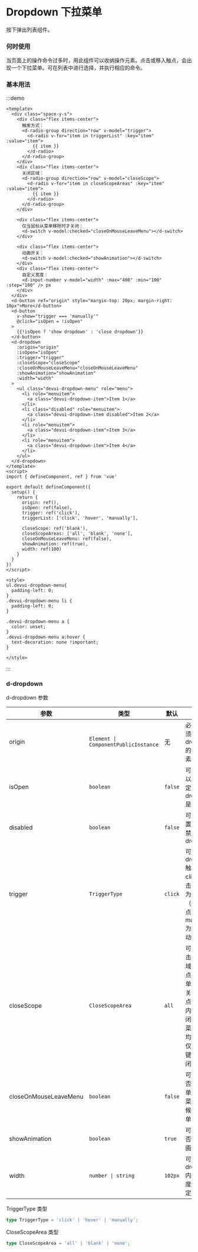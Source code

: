 # Dropdown 下拉菜单
按下弹出列表组件。

### 何时使用
当页面上的操作命令过多时，用此组件可以收纳操作元素。点击或移入触点，会出现一个下拉菜单。可在列表中进行选择，并执行相应的命令。



### 基本用法

:::demo

```vue
<template>
  <div class="space-y-s">
    <div class="flex items-center">
      触发方式：
      <d-radio-group direction="row" v-model="trigger">
        <d-radio v-for="item in triggerList" :key="item" :value="item">
          {{ item }}
        </d-radio>
      </d-radio-group>
    </div>
    <div class="flex items-center">
      关闭区域： 
      <d-radio-group direction="row" v-model="closeScope">
        <d-radio v-for="item in closeScopeAreas" :key="item" :value="item">
          {{ item }}
        </d-radio>
      </d-radio-group>
    </div>

    <div class="flex items-center">
      仅当鼠标从菜单移除时才关闭：
      <d-switch v-model:checked="closeOnMouseLeaveMenu"></d-switch>
    </div>

    <div class="flex items-center">
      动画开关：
      <d-switch v-model:checked="showAnimation"></d-switch>
    </div>
    <div class="flex items-center">
      自定义宽度：
      <d-input-number v-model="width" :max="400" :min="100" :step="100" /> px
    </div>
  </div>
  <d-button ref="origin" style="margin-top: 20px; margin-right: 10px">More</d-button>
  <d-button 
    v-show="trigger === 'manually'" 
    @click="isOpen = !isOpen"
  >
    {{!isOpen ? 'show dropdown' : 'close dropdown'}}
  </d-button>
  <d-dropdown 
    :origin="origin"
    :isOpen="isOpen"
    :trigger="trigger" 
    :closeScope="closeScope"
    :closeOnMouseLeaveMenu="closeOnMouseLeaveMenu"
    :showAnimation="showAnimation"
    :width="width"
  >
    <ul class="devui-dropdown-menu" role="menu">
      <li role="menuitem">
        <a class="devui-dropdown-item">Item 1</a>
      </li>
      <li class="disabled" role="menuitem">
        <a class="devui-dropdown-item disabled">Item 2</a>
      </li>
      <li role="menuitem">
        <a class="devui-dropdown-item">Item 3</a>
      </li>
      <li role="menuitem">
        <a class="devui-dropdown-item">Item 4</a>
      </li>
    </ul>
  </d-dropdown>
</template>
<script>
import { defineComponent, ref } from 'vue'

export default defineComponent({
  setup() {
    return {
      origin: ref(),
      isOpen: ref(false),
      trigger: ref('click'),
      triggerList: ['click', 'hover', 'manually'],

      closeScope: ref('blank'),
      closeScopeAreas: ['all', 'blank', 'none'],
      closeOnMouseLeaveMenu: ref(false),
      showAnimation: ref(true),
      width: ref(100)
    }
  }
})
</script>

<style>
ul.devui-dropdown-menu{
  padding-left: 0;
}
.devui-dropdown-menu li {
  padding-left: 0;
}

.devui-dropdown-menu a {
  color: unset;
}
.devui-dropdown-menu a:hover {
  text-decoration: none !important;
}

</style>
```
:::

### d-dropdown

d-dropdown 参数

| 参数                  | 类型                                 | 默认    | 说明                                                                                                            |
| --------------------- | ------------------------------------ | ------- | --------------------------------------------------------------------------------------------------------------- |
| origin                | `Element \| ComponentPublicInstance` | 无      | 必选，必须指定 dropdown 的关联元素                                                                              |
| isOpen                | `boolean`                            | `false` | 可选，可以显示指定 dropdown 是否打开                                                                            |
| disabled              | `boolean`                            | `false` | 可选，设置为 true 禁用 dropdown                                                                                 |
| trigger               | `TriggerType`                        | `click` | 可选，dropdown 触发方式, click 为点击，hover 为悬停（也包含点击）、manually 为完全手动控制                      |
| closeScope            | `CloseScopeArea`                     | `all`   | 可选，点击关闭区域，blank 点击非菜单空白才关闭, all 点击菜单内外都关闭，none 菜单内外均不关闭仅下拉按键可以关闭 |
| closeOnMouseLeaveMenu | `boolean`                            | `false` | 可选，是否进入菜单后离开菜单的时候关闭菜单                                                                      |
| showAnimation         | `boolean`                            | `true`  | 可选，是否开启动画                                                                                              |
| width         | `number \| string`                            | `102px`  | 可选，对 dropdown 内容的宽度进行自定义                                                                                              |

TriggerType 类型
```typescript
type TriggerType = 'click' | 'hover' | 'manually';
```

CloseScopeArea 类型
```typescript
type CloseScopeArea = 'all' | 'blank' | 'none';
```